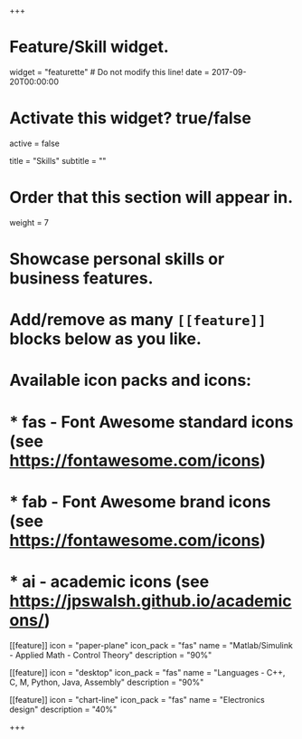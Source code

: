 +++
# Feature/Skill widget.
widget = "featurette"  # Do not modify this line!
date = 2017-09-20T00:00:00

# Activate this widget? true/false
active = false

title = "Skills"
subtitle = ""

# Order that this section will appear in.
weight = 7

# Showcase personal skills or business features.
# 
# Add/remove as many `[[feature]]` blocks below as you like.
# 
# Available icon packs and icons:
# * fas - Font Awesome standard icons (see https://fontawesome.com/icons)
# * fab - Font Awesome brand icons (see https://fontawesome.com/icons)
# * ai - academic icons (see https://jpswalsh.github.io/academicons/)

[[feature]]
  icon = "paper-plane"
  icon_pack = "fas"
  name = "Matlab/Simulink - Applied Math - Control Theory"
  description = "90%"
  

[[feature]]
  icon = "desktop"
  icon_pack = "fas"
  name = "Languages - C++, C, M, Python, Java, Assembly"
  description = "90%"


[[feature]]
  icon = "chart-line"
  icon_pack = "fas"
  name = "Electronics design"
  description = "40%"  


+++
